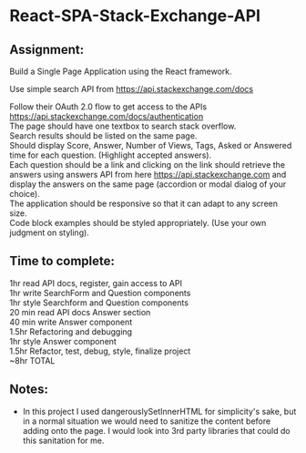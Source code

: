 # React-SPA-Stack-Exchange-API

## Assignment:
Build a Single Page Application using the React framework.

  Use simple search API from https://api.stackexchange.com/docs  

  Follow their OAuth 2.0 flow to get access to the APIs https://api.stackexchange.com/docs/authentication  
  The page should have one textbox to search stack overflow.  
  Search results should be listed on the same page.  
  Should display Score, Answer, Number of Views, Tags, Asked or Answered time for each question. (Highlight accepted answers).  
  Each question should be a link and clicking on the link should retrieve the answers using answers API from here https://api.stackexchange.com and display     the answers on the same page (accordion or modal dialog of your choice).  
  The application should be responsive so that it can adapt to any screen size.  
  Code block examples should be styled appropriately. (Use your own judgment on styling).
  
## Time to complete:
  1hr read API docs, register, gain access to API  
  1hr write SearchForm and Question components  
  1hr style Searchform and Question components  
  20 min read API docs Answer section  
  40 min write Answer component  
  1.5hr Refactoring and debugging  
  1hr style Answer component  
  1.5hr Refactor, test, debug, style, finalize project  
  ~8hr TOTAL
  
## Notes:
  * In this project I used dangerouslySetInnerHTML for simplicity's sake, but in a normal situation we would need to sanitize the content before adding         onto the page. I would look into 3rd party libraries that could do this sanitation for me.
